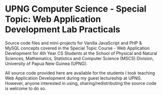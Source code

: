 # UPNG Computer Science - Special Topic: Web Application Development Lab Practicals
Source code files and mini-projects for Vanilla JavaScript and PHP &amp; MySQL concepts covered in the Special Topic Course - Web Application Development for 4th Year CS Students at the School of Physical and Natural Sciences, Mathematics, Statistics and Computer Science (MSCS) Division, University of Papua New Guinea (UPNG).

All source code provided here are available for the students I took teaching Web Application Development during my guest lectureship at UPNG. However, anyone interested in using, sharing/redistributing the source code is welcome to do so.
